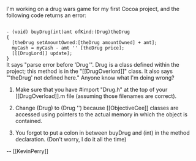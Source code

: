 I'm working on a drug wars game for my first Cocoa project, and the following code returns an error:

<code>
- (void) buyDrug(int)amt ofKind:(Drug)theDrug
{
  [theDrug setAmountOwned:[theDrug amountOwned] + amt];
  myCash = myCash - amt '' [theDrug price];
  [[[DrugLord]] update];
}
</code>
It says "parse error before 'Drug'". Drug is a class defined within the project; this method is in the "[[DrugOverlord]]" class.  It also says "'theDrug' not defined here." Anyone know what I'm doing wrong?

1. Make sure that you have #import "Drug.h" at the top of your [[DrugOverload]].m file (assuming those filenames are correct).

2. Change (Drug) to (Drug '') because [[ObjectiveCee]] classes are accessed using pointers to the actual memory in which the object is contained.

3. You forgot to put a colon in between buyDrug and (int) in the method declaration. (Don't worry, I do it all the time)

-- [[KevinPerry]]